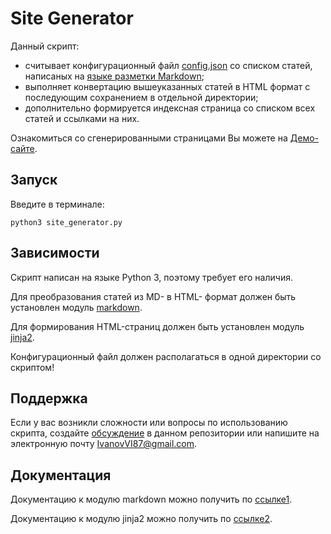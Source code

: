 
# Site Generator

Данный скрипт:
* считывает конфигурационный файл [config.json][] со списком статей, написаных на [языке разметки Markdown][];
* выполняет конвертацию вышеуказанных статей в HTML формат с последующим сохранением в отдельной директории;
* дополнительно формируется индексная страница со списком всех статей и ссылками на них.

Ознакомиться со сгенерированными страницами Вы можете на [Демо-сайте][].

## Запуск

Введите в терминале:

    python3 site_generator.py

## Зависимости

Скрипт написан на языке Python 3, поэтому требует его наличия.

Для преобразования статей из MD- в HTML- формат должен быть установлен модуль [markdown][].

Для формирования HTML-страниц должен быть установлен модуль [jinja2][].

Конфигурационный файл должен располагаться в одной директории со скриптом!

## Поддержка

Если у вас возникли сложности или вопросы по использованию скрипта, создайте 
[обсуждение][] в данном репозитории или напишите на электронную почту 
<IvanovVI87@gmail.com>.

## Документация

Документацию к модулю markdown можно получить по [ссылке1][].

Документацию к модулю jinja2 можно получить по [ссылке2][].

[Демо-сайте]: https://santax666.github.io/19/
[config.json]: ./config.json
[языке разметки Markdown]: https://ru.wikipedia.org/wiki/Markdown
[markdown]: https://pypi.python.org/pypi/Markdown
[jinja2]: https://pypi.python.org/pypi/Jinja2
[обсуждение]: https://github.com/santax666/19_site_generator/issues
[ссылке1]: http://pythonhosted.org/Markdown/
[ссылке2]: http://jinja.pocoo.org/2/documentation/
